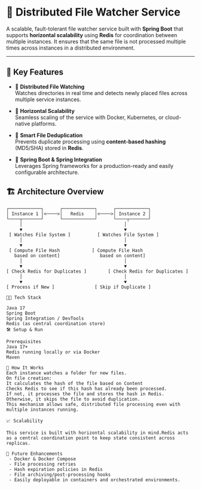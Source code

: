 # 📂 Distributed File Watcher Service

A scalable, fault-tolerant file watcher service built with **Spring Boot** that supports **horizontal scalability** using **Redis** for coordination between multiple instances. It ensures that the same file is not processed multiple times across instances in a distributed environment.

---

## 🚀 Key Features

- 📡 **Distributed File Watching**  
  Watches directories in real time and detects newly placed files across multiple service instances.

- 🔁 **Horizontal Scalability**  
  Seamless scaling of the service with Docker, Kubernetes, or cloud-native platforms.

- 🧠 **Smart File Deduplication**  
  Prevents duplicate processing using **content-based hashing** (MD5/SHA) stored in **Redis**.

- 🧰 **Spring Boot & Spring Integration**  
  Leverages Spring frameworks for a production-ready and easily configurable architecture.


## 🏗️ Architecture Overview

```text
┌────────────┐      ┌────────────┐      ┌────────────┐
│ Instance 1 │<────>│   Redis    │<────>│ Instance 2 │
└────┬───────┘      └────────────┘      └────┬───────┘
     │                                      │
     ▼                                      ▼
 [ Watches File System ]          [ Watches File System ]
     │                                      │
     ▼                                      ▼
 [ Compute File Hash            [ Compute File Hash 
   based on content]               based on content]
     │                                      │
     ▼                                      ▼
[ Check Redis for Duplicates ]        [ Check Redis for Duplicates ]
     │                                      │
     ▼                                      ▼
[ Process if New ]               [ Skip if Duplicate ]

🧑‍💻 Tech Stack

Java 17
Spring Boot
Spring Integration / DevTools
Redis (as central coordination store)
🛠️ Setup & Run

Prerequisites
Java 17+
Redis running locally or via Docker
Maven

🧪 How It Works
Each instance watches a folder for new files.
On file creation:
It calculates the hash of the file based on Content 
Checks Redis to see if this hash has already been processed.
If not, it processes the file and stores the hash in Redis.
Otherwise, it skips the file to avoid duplication.
This mechanism allows safe, distributed file processing even with multiple instances running.

📈 Scalability

This service is built with horizontal scalability in mind.Redis acts as a central coordination point to keep state consistent across replicas.

🧹 Future Enhancements
 - Docker & Docker Compose
 - File processing retries 
 - Hash expiration policies in Redis
 - File archiving/post-processing hooks 
 - Easily deployable in containers and orchestrated environments.
